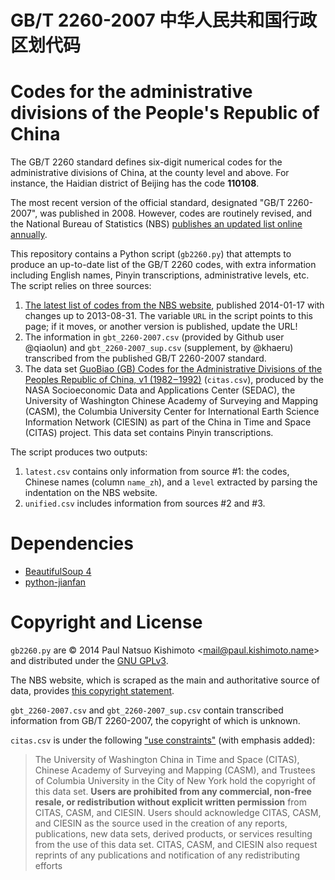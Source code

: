 GB/T 2260-2007 中华人民共和国行政区划代码
=====================================
Codes for the administrative divisions of the People's Republic of China
========================================================================

The GB/T 2260 standard defines six-digit numerical codes for the administrative divisions of China, at the county level and above. For instance, the Haidian district of Beijing has the code **110108**.

The most recent version of the official standard, designated "GB/T 2260-2007", was published in 2008. However, codes are routinely revised, and the National Bureau of Statistics (NBS) [publishes an updated list online annually](http://www.stats.gov.cn/tjsj/tjbz/xzqhdm/).

This repository contains a Python script (`gb2260.py`) that attempts to produce an up-to-date list of the GB/T 2260 codes, with extra information including English names, Pinyin transcriptions, administrative levels, etc. The script relies on three sources:

1. [The latest list of codes from the NBS website](http://www.stats.gov.cn/tjsj/tjbz/xzqhdm/201401/t20140116_501070.html), published 2014-01-17 with changes up to 2013-08-31. The variable `URL` in the script points to this page; if it moves, or another version is published, update the URL!
1. The information in `gbt_2260-2007.csv` (provided by Github user @qiaolun) and `gbt_2260-2007_sup.csv` (supplement, by @khaeru) transcribed from the published GB/T 2260-2007 standard.
1. The data set [GuoBiao (GB) Codes for the Administrative Divisions of the Peoples Republic of China, v1 (1982 – 1992)](http://sedac.ciesin.columbia.edu/data/set/cddc-china-guobiao-codes-admin-divisions) (`citas.csv`), produced by the NASA Socioeconomic Data and Applications Center (SEDAC), the University of Washington Chinese Academy of Surveying and Mapping (CASM), the Columbia University Center for International Earth Science Information Network (CIESIN) as part of the China in Time and Space (CITAS) project. This data set contains Pinyin transcriptions.

The script produces two outputs:

1. `latest.csv` contains only information from source #1: the codes, Chinese names (column `name_zh`), and a `level` extracted by parsing the indentation on the NBS website.
1. `unified.csv` includes information from sources #2 and #3.

Dependencies
============

- [BeautifulSoup 4](http://www.crummy.com/software/BeautifulSoup/)
- [python-jianfan](https://code.google.com/p/python-jianfan/)

Copyright and License
=====================

`gb2260.py` are © 2014 Paul Natsuo Kishimoto <<mail@paul.kishimoto.name>> and distributed under the [GNU GPLv3](http://www.gnu.org/licenses/gpl.html).

The NBS website, which is scraped as the main and authoritative source of data, provides [this copyright statement](http://www.stats.gov.cn/english/nbs/200701/t20070104_59236.html).

`gbt_2260-2007.csv` and `gbt_2260-2007_sup.csv` contain transcribed information from GB/T 2260-2007, the copyright of which is unknown.

`citas.csv` is under the following ["use constraints"](http://sedac.ciesin.columbia.edu/data/set/cddc-china-guobiao-codes-admin-divisions/metadata) (with emphasis added):

>The University of Washington China in Time and Space (CITAS), Chinese Academy of Surveying and Mapping (CASM), and Trustees of Columbia University in the City of New York hold the copyright of this data set. **Users are prohibited from any commercial, non-free resale, or redistribution without explicit written permission** from CITAS, CASM, and CIESIN. Users should acknowledge CITAS, CASM, and CIESIN as the source used in the creation of any reports, publications, new data sets, derived products, or services resulting from the use of this data set. CITAS, CASM, and CIESIN also request reprints of any publications and notification of any redistributing efforts
